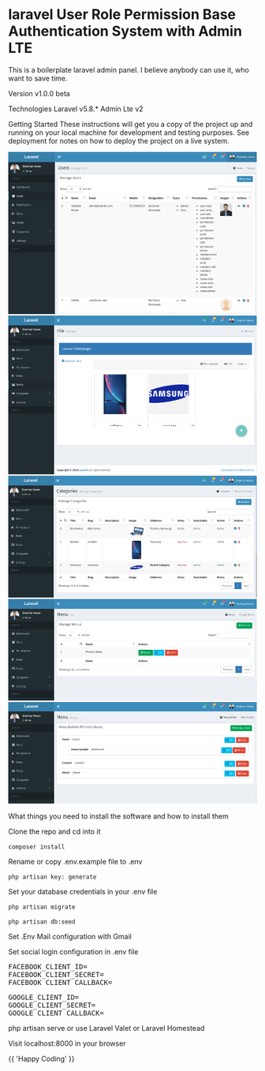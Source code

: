 # laravel User Role Permission Base Authentication System with Admin LTE

This is a boilerplate laravel admin panel. I believe anybody can use it, who want to save time.

Version
v1.0.0 beta

Technologies
Laravel v5.8.*
Admin Lte v2

Getting Started
These instructions will get you a copy of the project up and running on your local machine for development and testing purposes. See deployment for notes on how to deploy the project on a live system.

![](public/images/rbase-1.png) 
![](public/images/rbase-2.png)
![](public/images/rbase-3.png)
![](public/images/rbase-4.png)
![](public/images/rbase-5.png) 

What things you need to install the software and how to install them

Clone the repo and cd into it

<pre><code>composer install</code></pre>

Rename or copy .env.example file to .env

<pre><code>php artisan key: generate</code></pre>

Set your database credentials in your .env file

<pre><code>php artisan migrate</code></pre>

<pre><code>php artisan db:seed</code></pre>

Set .Env Mail configuration with Gmail

Set social login configuration in .env file <br>

<pre>FACEBOOK_CLIENT_ID=
FACEBOOK_CLIENT_SECRET= 
FACEBOOK_CLIENT_CALLBACK=</pre>

<pre>GOOGLE_CLIENT_ID=
GOOGLE_CLIENT_SECRET=
GOOGLE_CLIENT_CALLBACK= </pre>

php artisan serve or use Laravel Valet or Laravel Homestead

Visit localhost:8000 in your browser

{{ 'Happy Coding' }}  

